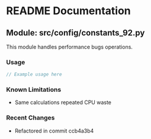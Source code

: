 # README Documentation

## Module: src/config/constants_92.py

This module handles performance bugs operations.

### Usage

```java
// Example usage here
```

### Known Limitations

- Same calculations repeated CPU waste

### Recent Changes

- Refactored in commit ccb4a3b4
